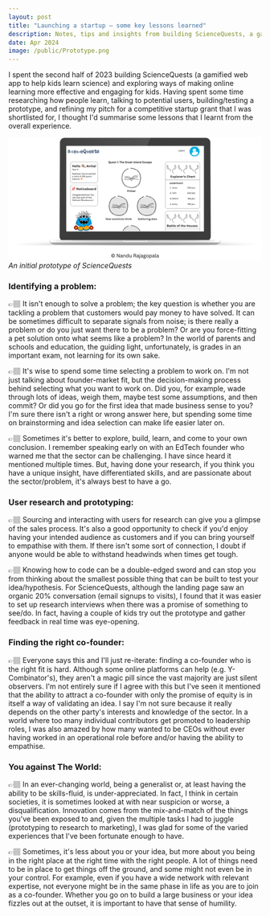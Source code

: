 ```yaml
---
layout: post
title: "Launching a startup — some key lessons learned"
description: Notes, tips and insights from building ScienceQuests, a gamified web app to help kids learn science.
date: Apr 2024
image: /public/Prototype.png
---
```


I spent the second half of 2023 building ScienceQuests (a gamified web app to help kids learn science) and exploring ways of making online learning more effective and engaging for kids. Having spent some time researching how people learn, talking to potential users, building/testing a prototype, and refining my pitch for a competitive startup grant that I was shortlisted for, I thought I'd summarise some lessons that I learnt from the overall experience.

[![ScienceQuests prototype](/public/Prototype.png)](/public/Prototype.png)
*An initial prototype of ScienceQuests*

### Identifying a problem:
👉🏽 It isn't enough to solve a problem; the key question is whether you are tackling a problem that customers would pay money to have solved. It can be sometimes difficult to separate signals from noise; is there really a problem or do you just want there to be a problem? Or are you force-fitting a pet solution onto what seems like a problem? In the world of parents and schools and education, the guiding light, unfortunately, is grades in an important exam, not learning for its own sake.

👉🏽 It's wise to spend some time selecting a problem to work on. I'm not just talking about founder-market fit, but the decision-making process behind selecting what you want to work on. Did you, for example, wade through lots of ideas, weigh them, maybe test some assumptions, and then commit? Or did you go for the first idea that made business sense to you? I'm sure there isn't a right or wrong answer here, but spending some time on brainstorming and idea selection can make life easier later on.

👉🏽 Sometimes it's better to explore, build, learn, and come to your own conclusion. I remember speaking early on with an EdTech founder who warned me that the sector can be challenging. I have since heard it mentioned multiple times. But, having done your research, if you think you have a unique insight, have differentiated skills, and are passionate about the sector/problem, it's always best to have a go.

### User research and prototyping:
 👉🏽 Sourcing and interacting with users for research can give you a glimpse of the sales process. It's also a good opportunity to check if you'd enjoy having your intended audience as customers and if you can bring yourself to empathise with them. If there isn't some sort of connection, I doubt if anyone would be able to withstand headwinds when times get tough.

👉🏽 Knowing how to code can be a double-edged sword and can stop you from thinking about the smallest possible thing that can be built to test your idea/hypothesis. For ScienceQuests, although the landing page saw an organic 20% conversation (email signups to visits), I found that it was easier to set up research interviews when there was a promise of something to see/do. In fact, having a couple of kids try out the prototype and gather feedback in real time was eye-opening.

### Finding the right co-founder:
👉🏽 Everyone says this and I'll just re-iterate: finding a co-founder who is the right fit is hard. Although some online platforms can help (e.g. Y-Combinator's), they aren't a magic pill since the vast majority are just silent observers. I'm not entirely sure if I agree with this but I've seen it mentioned that the ability to attract a co-founder with only the promise of equity is in itself a way of validating an idea. I say I'm not sure because it really depends on the other party's interests and knowledge of the sector. In a world where too many individual contributors get promoted to leadership roles, I was also amazed by how many wanted to be CEOs without ever having worked in an operational role before and/or having the ability to empathise.

### You against The World:
👉🏽 In an ever-changing world, being a generalist or, at least having the ability to be skills-fluid, is under-appreciated. In fact, I think in certain societies, it is sometimes looked at with near suspicion or worse, a disqualification. Innovation comes from the mix-and-match of the things you've been exposed to and, given the multiple tasks I had to juggle (prototyping to research to marketing), I was glad for some of the varied experiences that I've been fortunate enough to have.

👉🏽 Sometimes, it's less about you or your idea, but more about you being in the right place at the right time with the right people. A lot of things need to be in place to get things off the ground, and some might not even be in your control. For example, even if you have a wide network with relevant expertise, not everyone might be in the same phase in life as you are to join as a co-founder. Whether you go on to build a large business or your idea fizzles out at the outset, it is important to have that sense of humility.